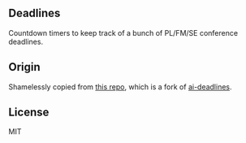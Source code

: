 ## Deadlines

Countdown timers to keep track of a bunch of PL/FM/SE conference deadlines.

## Origin

Shamelessly copied from [this repo](https://github.com/yeah-tiger/yeah-tiger.github.io), which is a fork of [ai-deadlines](http://aideadlin.es).

## License

MIT
